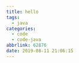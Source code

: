 ```yaml
---
title: hello
tags:
  - java
categories:
  - code
  - code-java
abbrlink: 62876
date: 2019-08-11 21:06:15
---
```


<!--more-->